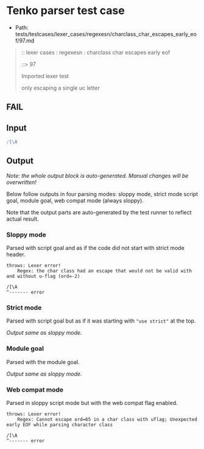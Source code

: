 # Tenko parser test case

- Path: tests/testcases/lexer_cases/regexesn/charclass_char_escapes_early_eof/97.md

> :: lexer cases : regexesn : charclass char escapes early eof
>
> ::> 97
>
> Imported lexer test
>
> only escaping a single uc letter

## FAIL

## Input

`````js
/[\A
`````

## Output

_Note: the whole output block is auto-generated. Manual changes will be overwritten!_

Below follow outputs in four parsing modes: sloppy mode, strict mode script goal, module goal, web compat mode (always sloppy).

Note that the output parts are auto-generated by the test runner to reflect actual result.

### Sloppy mode

Parsed with script goal and as if the code did not start with strict mode header.

`````
throws: Lexer error!
    Regex: the char class had an escape that would not be valid with and without u-flag (ord=-2)

/[\A
^------- error
`````

### Strict mode

Parsed with script goal but as if it was starting with `"use strict"` at the top.

_Output same as sloppy mode._

### Module goal

Parsed with the module goal.

_Output same as sloppy mode._

### Web compat mode

Parsed in sloppy script mode but with the web compat flag enabled.

`````
throws: Lexer error!
    Regex: Cannot escape ord=65 in a char class with uflag; Unexpected early EOF while parsing character class

/[\A
^------- error
`````

